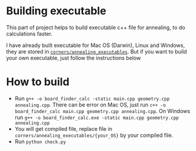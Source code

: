 # Building executable
This part of project helps to build executable c++ file for annealing, to do calculations faster.

I have already built executable for Mac OS (Darwin), Linux and Windows, they are stored in [`corners/annealing_executables`](corners/annealing_executables). But if you want to build your own executable, just follow the instructions below
# How to build
* Run `g++ -o board_finder_calc -static main.cpp geometry.cpp annealing.cpp`. 
There can be error on Mac OS, just run `с++ -o board_finder_calc main.cpp geometry.cpp annealing.cpp`. 
On Windows run `g++ -o board_finder_calc.exe -static main.cpp geometry.cpp annealing.cpp`
* You will get compiled file, replace file in `corners/annealing_executables/{your_OS}` by your compiled file.
* Run `python check.py`
